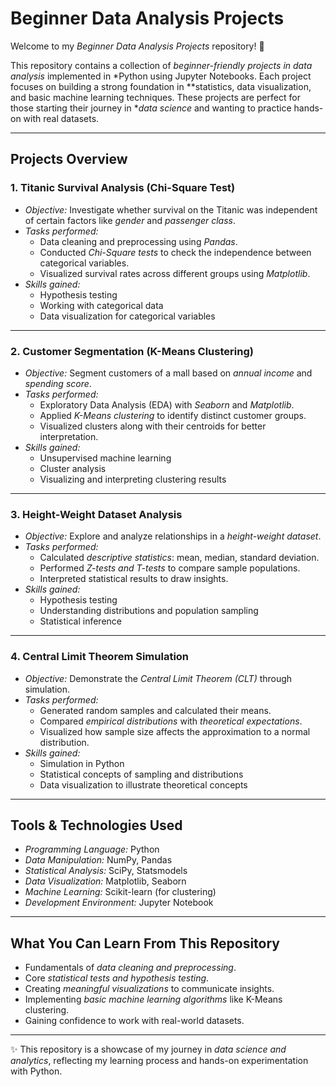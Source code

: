 # Beginner Data Analysis Projects 

Welcome to my *Beginner Data Analysis Projects* repository! 🎉  

This repository contains a collection of *beginner-friendly projects in data analysis* implemented in *Python using Jupyter Notebooks. Each project focuses on building a strong foundation in **statistics, data visualization, and basic machine learning techniques. These projects are perfect for those starting their journey in **data science* and wanting to practice hands-on with real datasets.  

---

## Projects Overview

### 1. Titanic Survival Analysis (Chi-Square Test)
- *Objective:* Investigate whether survival on the Titanic was independent of certain factors like *gender* and *passenger class*.
- *Tasks performed:*
  - Data cleaning and preprocessing using *Pandas*.
  - Conducted *Chi-Square tests* to check the independence between categorical variables.
  - Visualized survival rates across different groups using *Matplotlib*.
- *Skills gained:*
  - Hypothesis testing
  - Working with categorical data
  - Data visualization for categorical variables

---

### 2. Customer Segmentation (K-Means Clustering)
- *Objective:* Segment customers of a mall based on *annual income* and *spending score*.
- *Tasks performed:*
  - Exploratory Data Analysis (EDA) with *Seaborn* and *Matplotlib*.
  - Applied *K-Means clustering* to identify distinct customer groups.
  - Visualized clusters along with their centroids for better interpretation.
- *Skills gained:*
  - Unsupervised machine learning
  - Cluster analysis
  - Visualizing and interpreting clustering results

---

### 3. Height-Weight Dataset Analysis
- *Objective:* Explore and analyze relationships in a *height-weight dataset*.
- *Tasks performed:*
  - Calculated *descriptive statistics*: mean, median, standard deviation.
  - Performed *Z-tests and T-tests* to compare sample populations.
  - Interpreted statistical results to draw insights.
- *Skills gained:*
  - Hypothesis testing
  - Understanding distributions and population sampling
  - Statistical inference

---

### 4. Central Limit Theorem Simulation
- *Objective:* Demonstrate the *Central Limit Theorem (CLT)* through simulation.
- *Tasks performed:*
  - Generated random samples and calculated their means.
  - Compared *empirical distributions* with *theoretical expectations*.
  - Visualized how sample size affects the approximation to a normal distribution.
- *Skills gained:*
  - Simulation in Python
  - Statistical concepts of sampling and distributions
  - Data visualization to illustrate theoretical concepts

---

## Tools & Technologies Used
- *Programming Language:* Python  
- *Data Manipulation:* NumPy, Pandas  
- *Statistical Analysis:* SciPy, Statsmodels  
- *Data Visualization:* Matplotlib, Seaborn  
- *Machine Learning:* Scikit-learn (for clustering)  
- *Development Environment:* Jupyter Notebook  

---

## What You Can Learn From This Repository
- Fundamentals of *data cleaning and preprocessing*.
- Core *statistical tests and hypothesis testing*.
- Creating *meaningful visualizations* to communicate insights.
- Implementing *basic machine learning algorithms* like K-Means clustering.
- Gaining confidence to work with real-world datasets.

---

✨ This repository is a showcase of my journey in *data science and analytics*, reflecting my learning process and hands-on experimentation with Python.
